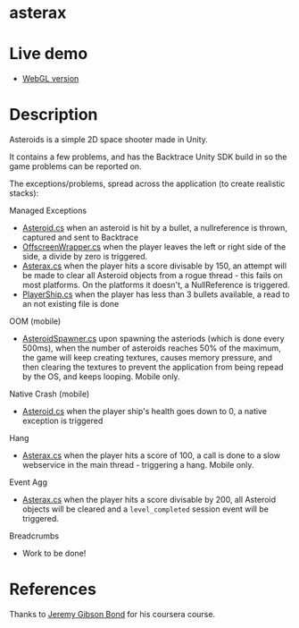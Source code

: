 # asterax

# Live demo

- [WebGL version](https://backtrace-labs.github.io/unity-asterax/)

# Description

Asteroids is a simple 2D space shooter made in Unity.

It contains a few problems, and has the Backtrace Unity SDK build in so the game problems can be reported on.

The exceptions/problems, spread across the application (to create realistic stacks):

Managed Exceptions
- [Asteroid.cs](Assets/__Scripts/Asteroid.cs) when an asteroid is hit by a bullet, a nullreference is thrown, captured and sent to Backtrace
- [OffscreenWrapper.cs](Assets/__Scripts/OffscreenWrapper.cs) when the player leaves the left or right side of the side, a divide by zero is triggered.
- [Asterax.cs](Assets/__Scripts/Asterax.cs) when the player hits a score divisable by 150, an attempt will be made to clear all Asteroid objects from a rogue thread - this fails on most platforms. On the platforms it doesn't, a NullReference is triggered.
- [PlayerShip.cs](Assets/__Scripts/PlayerShip.cs) when the player has less than 3 bullets available, a read to an not existing file is done

OOM (mobile)
- [AsteroidSpawner.cs](Assets/__Scripts/AsteroidSpawner.cs) upon spawning the asteriods (which is done every 500ms), when the number of asteroids reaches 50% of the maximum, the game will keep creating textures, causes memory pressure, and then clearing the textures to prevent the application from being repead by the OS, and keeps looping. Mobile only.

Native Crash (mobile)
- [Asteroid.cs](Assets/__Scripts/Asteroid.cs) when the player ship's health goes down to 0, a native exception is triggered

Hang
- [Asterax.cs](Assets/__Scripts/Asterax.cs) when the player hits a score of 100, a call is done to a slow webservice in the main thread - triggering a hang. Mobile only.

Event Agg
- [Asterax.cs](Assets/__Scripts/Asterax.cs) when the player hits a score divisable by 200, all Asteroid objects will be cleared and a `level_completed` session event will be triggered.

Breadcrumbs
- Work to be done!

# References

Thanks to [Jeremy Gibson Bond](https://www.coursera.org/lecture/core-interaction-programming/challenge-1-scripting-needs-Vahew) for his coursera course.

